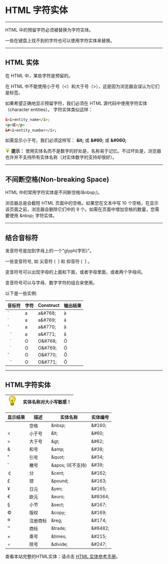 # HTML 字符实体

--------

HTML 中的预留字符必须被替换为字符实体。

一些在键盘上找不到的字符也可以使用字符实体来替换。

--------

## HTML 实体

在 HTML 中，某些字符是预留的。

在 HTML 中不能使用小于号（&lt;）和大于号（&gt;），这是因为浏览器会误认为它们是标签。

如果希望正确地显示预留字符，我们必须在 HTML 源代码中使用字符实体（character entities）。 字符实体类似这样：

```HTML
&<i>entity_name</i>;
<p>或</p>
&#<i>entity_number</i>;
```

如需显示小于号，我们必须这样写： **&amp;lt;**  或 **&amp;#60;**  或  **&amp;#060;**

![Remark](images/lamp.gif) **提示：**  使用实体名而不是数字的好处是，名称易于记忆。不过坏处是，浏览器也许并不支持所有实体名称（对实体数字的支持却很好）。

--------

## 不间断空格(Non-breaking Space)

HTML 中的常用字符实体是不间断空格(&amp;nbsp;)。

浏览器总是会截短 HTML 页面中的空格。如果您在文本中写 10 个空格，在显示该页面之前，浏览器会删除它们中的 9 个。如需在页面中增加空格的数量，您需要使用 &amp;nbsp; 字符实体。

--------

## 结合音标符

发音符号是加到字母上的一个"glyph(字形)"。

一些变音符号, 如 尖音符 (&nbsp; ̀) 和 抑音符 (&nbsp; ́) 。

变音符号可以出现字母的上面和下面，或者字母里面，或者两个字母间。

变音符号可以与字母、数字字符的组合来使用。

以下是一些实例:

| 音标符 | 字符 | Construct | 输出结果 |
| ---- | ---- | ---- | ---- |
| ̀  | a | a&amp;#768; | à |
| ́  | a | a&amp;#769; | á |
| ̂  | a | a&amp;#770; | â |
| &nbsp;&nbsp;̃ | a | a&amp;#771; | ã |
| &nbsp;&nbsp;̀ | O | O&amp;#768; | Ò |
| &nbsp;&nbsp;́ | O | O&amp;#769; | Ó |
| ̂ | O | O&amp;#770; | Ô |
| &nbsp;&nbsp;̃ | O | O&amp;#771; | Õ |

--------

## HTML字符实体

| ![Note](images/lamp.jpg) | &nbsp;实体名称对大小写敏感！ |
| ---- | ---- |

| 显示结果 | 描述 | 实体名称 | 实体编号 |
| ------- | ---- | ---- | ---- |
| &nbsp; | 空格 | &amp;nbsp; | &amp;#160; |
| &lt; | 小于号 | &amp;lt; | &amp;#60; |
| &gt; | 大于号 | &amp;gt; | &amp;#62; |
| &amp; | 和号 | &amp;amp; | &amp;#38; |
| " | 引号 | &amp;quot; | &amp;#34; |
| ' | 撇号&nbsp; | &amp;apos; (IE不支持) | &amp;#39; |
| ￠ | 分 | &amp;cent; | &amp;#162; |
| £ | 镑 | &amp;pound; | &amp;#163; |
| ¥ | 日元 | &amp;yen; | &amp;#165; |
| € | 欧元 | &amp;euro; | &amp;#8364; |
| § | 小节 | &amp;sect; | &amp;#167; |
| © | 版权 | &amp;copy; | &amp;#169; |
| ® | 注册商标 | &amp;reg; | &amp;#174; |
| ™ | 商标 | &amp;trade; | &amp;#8482; |
| × | 乘号 | &amp;times; | &amp;#215; |
| ÷ | 除号 | &amp;divide; | &amp;#247; |

查看本站完整的HTML实体：请点击 [HTML 实体参考手册](http://www.runoob.com/tags/ref-entities.html)。
